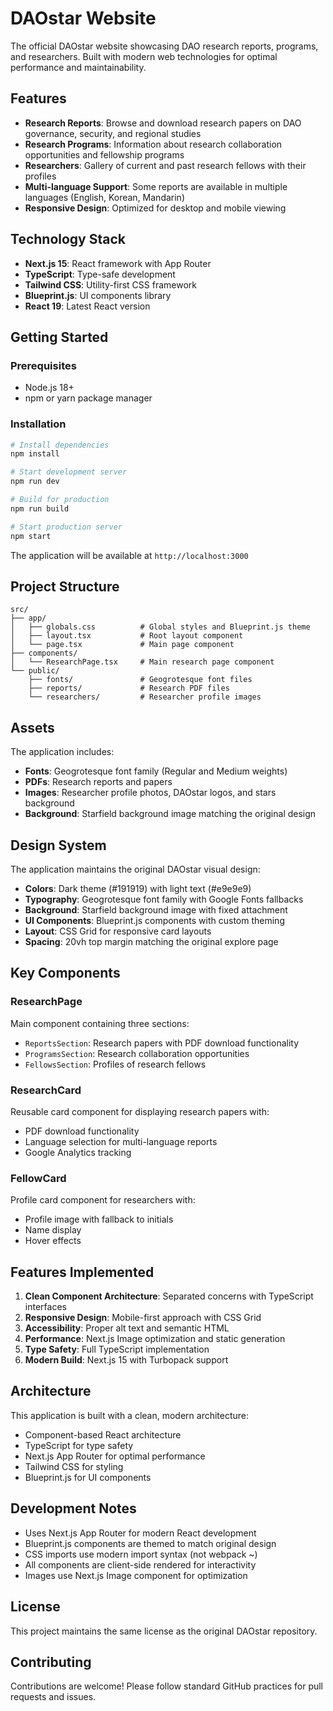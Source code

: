# DAOstar Website

The official DAOstar website showcasing DAO research reports, programs, and researchers. Built with modern web technologies for optimal performance and maintainability.

## Features

- **Research Reports**: Browse and download research papers on DAO governance, security, and regional studies
- **Research Programs**: Information about research collaboration opportunities and fellowship programs
- **Researchers**: Gallery of current and past research fellows with their profiles
- **Multi-language Support**: Some reports are available in multiple languages (English, Korean, Mandarin)
- **Responsive Design**: Optimized for desktop and mobile viewing

## Technology Stack

- **Next.js 15**: React framework with App Router
- **TypeScript**: Type-safe development
- **Tailwind CSS**: Utility-first CSS framework
- **Blueprint.js**: UI components library
- **React 19**: Latest React version

## Getting Started

### Prerequisites

- Node.js 18+ 
- npm or yarn package manager

### Installation

```bash
# Install dependencies
npm install

# Start development server
npm run dev

# Build for production
npm run build

# Start production server
npm start
```

The application will be available at `http://localhost:3000`

## Project Structure

```
src/
├── app/
│   ├── globals.css          # Global styles and Blueprint.js theme
│   ├── layout.tsx           # Root layout component
│   └── page.tsx             # Main page component
├── components/
│   └── ResearchPage.tsx     # Main research page component
└── public/
    ├── fonts/               # Geogrotesque font files
    ├── reports/             # Research PDF files
    └── researchers/         # Researcher profile images
```

## Assets

The application includes:
- **Fonts**: Geogrotesque font family (Regular and Medium weights)
- **PDFs**: Research reports and papers
- **Images**: Researcher profile photos, DAOstar logos, and stars background
- **Background**: Starfield background image matching the original design

## Design System

The application maintains the original DAOstar visual design:
- **Colors**: Dark theme (#191919) with light text (#e9e9e9)
- **Typography**: Geogrotesque font family with Google Fonts fallbacks
- **Background**: Starfield background image with fixed attachment
- **UI Components**: Blueprint.js components with custom theming
- **Layout**: CSS Grid for responsive card layouts
- **Spacing**: 20vh top margin matching the original explore page

## Key Components

### ResearchPage
Main component containing three sections:
- `ReportsSection`: Research papers with PDF download functionality
- `ProgramsSection`: Research collaboration opportunities
- `FellowsSection`: Profiles of research fellows

### ResearchCard
Reusable card component for displaying research papers with:
- PDF download functionality
- Language selection for multi-language reports
- Google Analytics tracking

### FellowCard
Profile card component for researchers with:
- Profile image with fallback to initials
- Name display
- Hover effects

## Features Implemented

1. **Clean Component Architecture**: Separated concerns with TypeScript interfaces
2. **Responsive Design**: Mobile-first approach with CSS Grid
3. **Accessibility**: Proper alt text and semantic HTML
4. **Performance**: Next.js Image optimization and static generation
5. **Type Safety**: Full TypeScript implementation
6. **Modern Build**: Next.js 15 with Turbopack support

## Architecture

This application is built with a clean, modern architecture:
- Component-based React architecture
- TypeScript for type safety
- Next.js App Router for optimal performance
- Tailwind CSS for styling
- Blueprint.js for UI components

## Development Notes

- Uses Next.js App Router for modern React development
- Blueprint.js components are themed to match original design
- CSS imports use modern import syntax (not webpack ~)
- All components are client-side rendered for interactivity
- Images use Next.js Image component for optimization

## License

This project maintains the same license as the original DAOstar repository.

## Contributing

Contributions are welcome! Please follow standard GitHub practices for pull requests and issues.